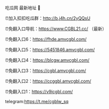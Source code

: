 吃瓜网 最新地址 👋 

⏰加入扣扣吃瓜群：http://b.j4h.cn/2yQQsU

⏰免翻入口导航：https://www.CGBL21.cc/  （最新）

⏰免翻入口6：https://fhde.amvcgbl.com/

⏰免翻入口5：https://5451846.amvcgbl.com/

⏰免翻入口4：https://blcgw.amvcgbl.com/

⏰免翻入口3：https://cgbl.amvcgbl.com/

⏰免翻入口2：https://ccggbl.amvcgbl.com/

⏰免翻入口1：https://v9icgbl.com/

telegram:https://t.me/cgblw_sq


